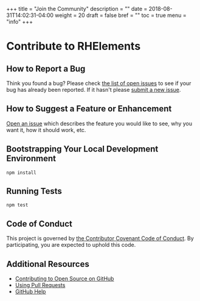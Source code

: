 +++
title = "Join the Community"
description = ""
date = 2018-08-31T14:02:31-04:00
weight = 20
draft = false
bref = ""
toc = true
menu = "info"
+++


# Contribute to RHElements

## How to Report a Bug

Think you found a bug? Please check [the list of open issues](https://github.com/RHElements/rhelements/issues) to see if your bug has already been reported. If it hasn't please [submit a new issue](https://github.com/RHElements/rhelements/issues/new).

## How to Suggest a Feature or Enhancement

[Open an issue](https://github.com/pages-themes/cayman/issues/new) which describes the feature you would like to see, why you want it, how it should work, etc.

## Bootstrapping Your Local Development Environment

```
npm install
```

## Running Tests

```
npm test
```

## Code of Conduct

This project is governed by [the Contributor Covenant Code of Conduct](CODE_OF_CONDUCT.md). By participating, you are expected to uphold this code.

## Additional Resources

- [Contributing to Open Source on GitHub](https://guides.github.com/activities/contributing-to-open-source/)
- [Using Pull Requests](https://help.github.com/articles/using-pull-requests/)
- [GitHub Help](https://help.github.com)

